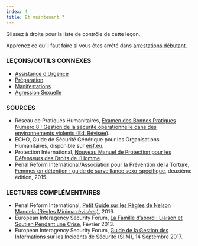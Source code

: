 ```yaml
---
index: 4
title: Et maintenant ?
---
```

Glissez à droite pour la liste de contrôle de cette leçon.

Apprenez ce qu’il faut faire si vous êtes arrêté dans [arrestations débutant](umbrella://incident-response/arrests/beginner).

### LEÇONS/OUTILS CONNEXES

*   [Assistance d’Urgence](umbrella://emergency-support)
*  [Préparation](umbrella://travel/preparation)
*   [Manifestations](umbrella://work/protests/advanced)
* [Agression Sexuelle](umbrella://incident-response/sexual-assault/expert)

### SOURCES

*   Réseau de Pratiques Humanitaires, [Examen des Bonnes Pratiques Numéro 8 : Gestion de la sécurité opérationnelle dans des environnements violents (Ed. Révisée)](http://odihpn.org/wp-content/uploads/2010/11/GPR_8_revised2.pdf).
*   ECHO, Guide de Sécurité Générique pour les Organisations Humanitaires, disponible sur [eisf.eu](https://www.eisf.eu/library/generic-security-guide-for-humanitarian-organisations/).
*   Protection International, [Nouveau Manuel de Protection pour les Défenseurs des Droits de l’Homme](https://www.protectioninternational.org/fr/node/1106).
*   Penal Reform International/Association pour la Prévention de la Torture, [Femmes en détention : guide de surveillance sexo-spécifique](https://www.apt.ch/content/files_res/thematic-paper-2_women-in-detention-en.pdf), deuxième édition, 2015.

### LECTURES COMPLÉMENTAIRES

*   Penal Reform International, [Petit Guide sur les Règles de Nelson Mandela (Règles Minima révisées)](https://www.penalreform.org/resource/short-guide-to-the-nelson-mandela-rules/), 2016.  
*   European Interagency Security Forum, [La Famille d’abord : Liaison et Soutien Pendant une Crise](https://www.eisf.eu/wp-content/uploads/2013/02/1141-Davidson-2013-Family-First-Liaison-and-Support-During-a-Crisis-2.pdf), Février 2013. 
*   European Interagency Security Forum, [Guide de la Gestion des Informations sur les Incidents de Sécurité (SIIM)](https://www.eisf.eu/library/security-incident-information-management-handbook/), 14 Septembre 2017. 
